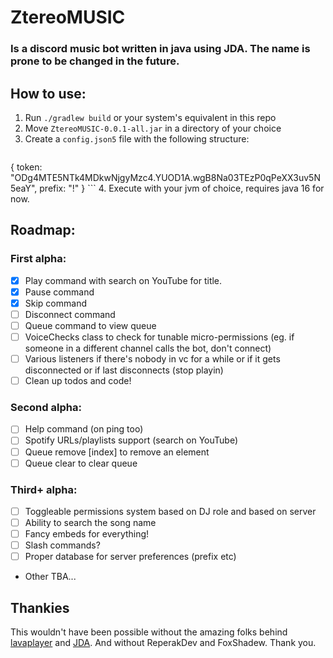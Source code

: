 # ZtereoMUSIC
### Is a discord music bot written in java using JDA. The name is prone to be changed in the future.

## How to use:
1. Run `./gradlew build` or your system's equivalent in this repo
2. Move `ZtereoMUSIC-0.0.1-all.jar` in a directory of your choice
3. Create a `config.json5` file with the following structure:
   ```json5
  {
    token: "ODg4MTE5NTk4MDkwNjgyMzc4.YUOD1A.wgB8Na03TEzP0qPeXX3uv5N5eaY", 
    prefix: "!"
  }
    ```
4. Execute with your jvm of choice, requires java 16 for now.

## Roadmap:
### First alpha:
- [x] Play command with search on YouTube for title.
- [x] Pause command
- [x] Skip command
- [ ] Disconnect command 
- [ ] Queue command to view queue
- [ ] VoiceChecks class to check for tunable micro-permissions (eg. if someone in a different channel calls the bot, don't connect)
- [ ] Various listeners if there's nobody in vc for a while or if it gets disconnected or if last disconnects (stop playin)
- [ ] Clean up todos and code!

### Second alpha:
- [ ] Help command (on ping too)
- [ ] Spotify URLs/playlists support (search on YouTube)
- [ ] Queue remove [index] to remove an element
- [ ] Queue clear to clear queue

### Third+ alpha:
- [ ] Toggleable permissions system based on DJ role and based on server
- [ ] Ability to search the song name
- [ ] Fancy embeds for everything!
- [ ] Slash commands? 
- [ ] Proper database for server preferences (prefix etc)
- Other TBA...

## Thankies
This wouldn't have been possible without the amazing folks behind [lavaplayer](https://github.com/sedmelluq/lavaplayer) and [JDA](https://github.com/DV8FromTheWorld/JDA).
And without ReperakDev and FoxShadew. Thank you.